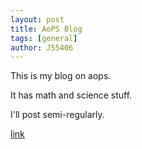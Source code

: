 ```yaml
---
layout: post
title: AoPS Blog
tags: [general]
author: J55406
---
```


This is my blog on aops.

It has math and science stuff.

I'll post semi-regularly.

[link](https://artofproblemsolving.com/community/c4343214_thought_library)

